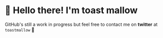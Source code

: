 <h1>👋 Hello there! I'm toast mallow</h1>

GitHub's still a work in progress but feel free to contact me on **twitter** at `toastmallow` 🦑



